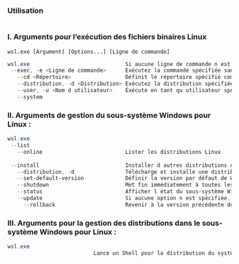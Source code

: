 ### Utilisation 
```
```


### I. Arguments pour l’exécution des fichiers binaires Linux

``
wsl.exe [Argument] [Options...] [Ligne de commande]
``


```powershell
wsl.exe                              Si aucune ligne de commande n est fournie, wsl.exe démarre l interpréteur de commandes par défaut.
 --exec, -e <Ligne de commande>      Exécutez la commande spécifiée sans utiliser le shell Linux par défaut.
   --cd <Répertoire>                 Définit le répertoire spécifié comme répertoire de travail actuel.
   --distribution, -d <Distribution> Exécutez la distribution spécifiée.
   --user, -u <Nom d utilisateur>    Éxécute en tant qu utilisateur spécifié.
   --system    
```


### II. Arguments de gestion du sous-système Windows pour Linux :
```powershell
wsl.exe 
 --list
   --online                          Lister les distributions Linux
  
 --install                           Installer d autres distributions de sous-système Windows pour Linux.
   --distribution, -d                Télécharge et installe une distribution par nom.
   --set-default-version             Définir la version par défaut de WSL. (Dafaut: 2)
   --shutdown                        Met fin immédiatement à toutes les distributions en cours d exécution et à l ordinateur virtuel WSL 2 d utilité légère.
   --status                          Afficher l état du sous-système Windows pour Linux.
   --update                          Si aucune option n est spécifiée, le noyau WSL 2 est mis à jour vers la version la plus récente.
     --rollback                      Revenir à la version précédente du noyau WSL 2.
```


### III. Arguments pour la gestion des distributions dans le sous-système Windows pour Linux :














```powershell
wsl.exe
                           Lance un Shell pour la distribution du système.
```
